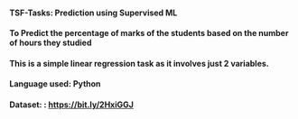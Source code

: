 #### TSF-Tasks: Prediction using Supervised ML
#### To Predict the percentage of marks of the students based on the number of hours they studied
#### This is a simple linear regression task as it involves just 2 variables.
#### Language used: Python
#### Dataset: : https://bit.ly/2HxiGGJ
